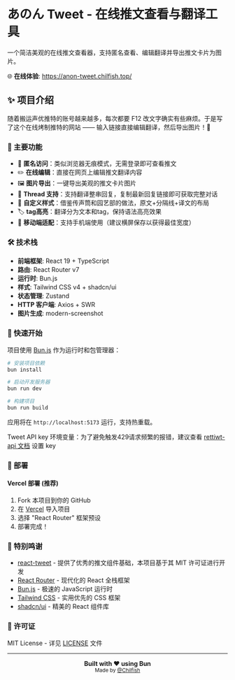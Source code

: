 # あのん Tweet - 在线推文查看与翻译工具

一个简洁美观的在线推文查看器，支持匿名查看、编辑翻译并导出推文卡片为图片。

🌐 **在线体验**: https://anon-tweet.chilfish.top/

## ✨ 项目介绍

随着搬运声优推特的账号越来越多，每次都要 F12 改文字确实有些麻烦。于是写了这个在线烤制推特的网站 —— 输入链接直接编辑翻译，然后导出图片！🤤

### 🚀 主要功能

- 📱 **匿名访问**：类似浏览器无痕模式，无需登录即可查看推文
- ✏️ **在线编辑**：直接在网页上编辑推文翻译内容
- 🖼️ **图片导出**：一键导出美观的推文卡片图片
- 🧵 **Thread 支持**：支持翻译整串回复，复制最新回复链接即可获取完整对话
- 🎨 **自定义样式**：借鉴传声筒和园艺部的做法，原文+分隔线+译文的布局
- 🏷️ **tag高亮**：翻译分为文本和tag，保持语法高亮效果
- 📱 **移动端适配**：支持手机端使用（建议横屏保存以获得最佳宽度）

### 🛠️ 技术栈

- **前端框架**: React 19 + TypeScript
- **路由**: React Router v7
- **运行时**: Bun.js
- **样式**: Tailwind CSS v4 + shadcn/ui
- **状态管理**: Zustand
- **HTTP 客户端**: Axios + SWR
- **图片生成**: modern-screenshot

### 🚀 快速开始

项目使用 [Bun.js](https://bun.sh/) 作为运行时和包管理器：

```bash
# 安装项目依赖
bun install

# 启动开发服务器
bun run dev

# 构建项目
bun run build
```

应用将在 `http://localhost:5173` 运行，支持热重载。

Tweet API key 环境变量：为了避免触发429请求频繁的报错，建议查看 [rettiwt-api 文档](./app//lib//rettiwt-api/README.md) 设置 key

### 🚀 部署

#### Vercel 部署 (推荐)

1. Fork 本项目到你的 GitHub
2. 在 [Vercel](https://vercel.com) 导入项目
3. 选择 "React Router" 框架预设
4. 部署完成！

### 🙏 特别鸣谢

- [react-tweet](https://github.com/vercel/react-tweet) - 提供了优秀的推文组件基础，本项目基于其 MIT 许可证进行开发
- [React Router](https://reactrouter.com/) - 现代化的 React 全栈框架
- [Bun.js](https://bun.sh/) - 极速的 JavaScript 运行时
- [Tailwind CSS](https://tailwindcss.com/) - 实用优先的 CSS 框架
- [shadcn/ui](https://ui.shadcn.com/) - 精美的 React 组件库

### 📄 许可证

MIT License - 详见 [LICENSE](./LICENSE) 文件

---

<div align="center">
  <strong>Built with ❤️ using Bun</strong>
  <br>
  <sub>Made by <a href="https://www.bilibili.com/opus/1115783244547096578">@Chilfish</a></sub>
</div>
